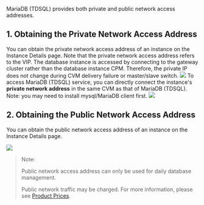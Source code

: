 MariaDB (TDSQL) provides both private and public network access addresses.

## 1. Obtaining the Private Network Access Address
You can obtain the private network access address of an instance on the Instance Details page. Note that the private network access address refers to the VIP. The database instance is accessed by connecting to the gateway cluster rather than the database instance CPM. Therefore, the private IP does not change during CVM delivery failure or master/slave switch.
![](https://mccdn.qcloud.com/img56835cbbbeb73.png)
To access MariaDB (TDSQL) service, you can directly connect the instance's **private network address** in the same CVM as that of MariaDB (TDSQL). Note: you may need to install mysql/MariaDB client first.
![](https://mccdn.qcloud.com/img56835e0a9470d.png)

## 2. Obtaining the Public Network Access Address
You can obtain the public network access address of an instance on the Instance Details page.


![](https://mc.qcloudimg.com/static/img/82911c57474269d29cb8a466a6f5a09c/image.png)
> Note:
> 
> Public network access address can only be used for daily database management.
> 
> Public network traffic may be charged. For more information, please see [Product Prices](https://cloud.tencent.com/document/product/237/2034).

